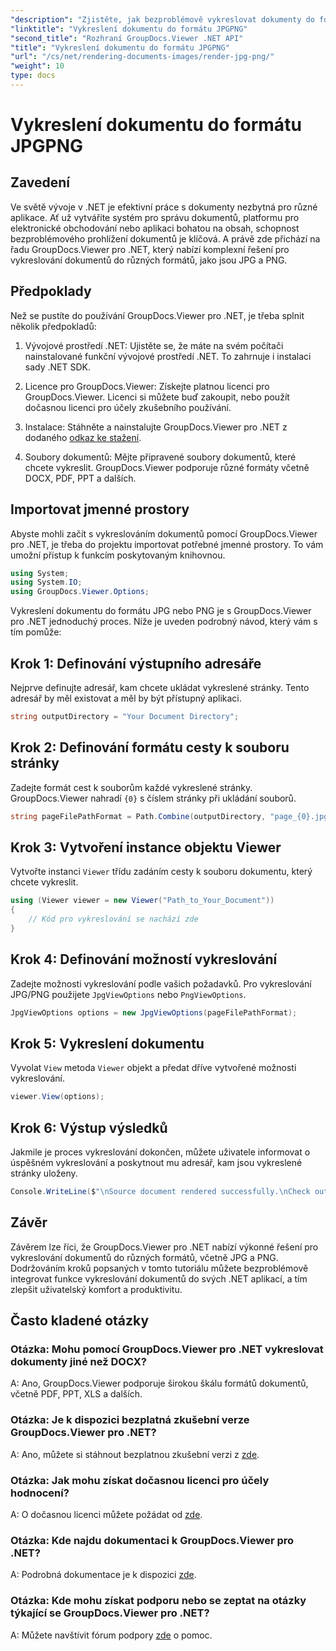 ```yaml
---
"description": "Zjistěte, jak bezproblémově vykreslovat dokumenty do formátu JPG/PNG v prostředí .NET pomocí nástroje GroupDocs.Viewer pro lepší uživatelský komfort a produktivitu."
"linktitle": "Vykreslení dokumentu do formátu JPGPNG"
"second_title": "Rozhraní GroupDocs.Viewer .NET API"
"title": "Vykreslení dokumentu do formátu JPGPNG"
"url": "/cs/net/rendering-documents-images/render-jpg-png/"
"weight": 10
type: docs
---
```

# Vykreslení dokumentu do formátu JPGPNG

## Zavedení

Ve světě vývoje v .NET je efektivní práce s dokumenty nezbytná pro různé aplikace. Ať už vytváříte systém pro správu dokumentů, platformu pro elektronické obchodování nebo aplikaci bohatou na obsah, schopnost bezproblémového prohlížení dokumentů je klíčová. A právě zde přichází na řadu GroupDocs.Viewer pro .NET, který nabízí komplexní řešení pro vykreslování dokumentů do různých formátů, jako jsou JPG a PNG.

## Předpoklady

Než se pustíte do používání GroupDocs.Viewer pro .NET, je třeba splnit několik předpokladů:

1. Vývojové prostředí .NET: Ujistěte se, že máte na svém počítači nainstalované funkční vývojové prostředí .NET. To zahrnuje i instalaci sady .NET SDK.

2. Licence pro GroupDocs.Viewer: Získejte platnou licenci pro GroupDocs.Viewer. Licenci si můžete buď zakoupit, nebo použít dočasnou licenci pro účely zkušebního používání.

3. Instalace: Stáhněte a nainstalujte GroupDocs.Viewer pro .NET z dodaného [odkaz ke stažení](https://releases.groupdocs.com/viewer/net/).

4. Soubory dokumentů: Mějte připravené soubory dokumentů, které chcete vykreslit. GroupDocs.Viewer podporuje různé formáty včetně DOCX, PDF, PPT a dalších.

## Importovat jmenné prostory

Abyste mohli začít s vykreslováním dokumentů pomocí GroupDocs.Viewer pro .NET, je třeba do projektu importovat potřebné jmenné prostory. To vám umožní přístup k funkcím poskytovaným knihovnou.

```csharp
using System;
using System.IO;
using GroupDocs.Viewer.Options;
```

Vykreslení dokumentu do formátu JPG nebo PNG je s GroupDocs.Viewer pro .NET jednoduchý proces. Níže je uveden podrobný návod, který vám s tím pomůže:

## Krok 1: Definování výstupního adresáře

Nejprve definujte adresář, kam chcete ukládat vykreslené stránky. Tento adresář by měl existovat a měl by být přístupný aplikaci.

```csharp
string outputDirectory = "Your Document Directory";
```

## Krok 2: Definování formátu cesty k souboru stránky

Zadejte formát cest k souborům každé vykreslené stránky. GroupDocs.Viewer nahradí `{0}` s číslem stránky při ukládání souborů.

```csharp
string pageFilePathFormat = Path.Combine(outputDirectory, "page_{0}.jpg");
```

## Krok 3: Vytvoření instance objektu Viewer

Vytvořte instanci `Viewer` třídu zadáním cesty k souboru dokumentu, který chcete vykreslit.

```csharp
using (Viewer viewer = new Viewer("Path_to_Your_Document"))
{
    // Kód pro vykreslování se nachází zde
}
```

## Krok 4: Definování možností vykreslování

Zadejte možnosti vykreslování podle vašich požadavků. Pro vykreslování JPG/PNG použijete `JpgViewOptions` nebo `PngViewOptions`.

```csharp
JpgViewOptions options = new JpgViewOptions(pageFilePathFormat);
```

## Krok 5: Vykreslení dokumentu

Vyvolat `View` metoda `Viewer` objekt a předat dříve vytvořené možnosti vykreslování.

```csharp
viewer.View(options);
```

## Krok 6: Výstup výsledků

Jakmile je proces vykreslování dokončen, můžete uživatele informovat o úspěšném vykreslování a poskytnout mu adresář, kam jsou vykreslené stránky uloženy.

```csharp
Console.WriteLine($"\nSource document rendered successfully.\nCheck output in {outputDirectory}.");
```

## Závěr

Závěrem lze říci, že GroupDocs.Viewer pro .NET nabízí výkonné řešení pro vykreslování dokumentů do různých formátů, včetně JPG a PNG. Dodržováním kroků popsaných v tomto tutoriálu můžete bezproblémově integrovat funkce vykreslování dokumentů do svých .NET aplikací, a tím zlepšit uživatelský komfort a produktivitu.

## Často kladené otázky

### Otázka: Mohu pomocí GroupDocs.Viewer pro .NET vykreslovat dokumenty jiné než DOCX?

A: Ano, GroupDocs.Viewer podporuje širokou škálu formátů dokumentů, včetně PDF, PPT, XLS a dalších.

### Otázka: Je k dispozici bezplatná zkušební verze GroupDocs.Viewer pro .NET?

A: Ano, můžete si stáhnout bezplatnou zkušební verzi z [zde](https://releases.groupdocs.com/).

### Otázka: Jak mohu získat dočasnou licenci pro účely hodnocení?

A: O dočasnou licenci můžete požádat od [zde](https://purchase.groupdocs.com/temporary-license/).

### Otázka: Kde najdu dokumentaci k GroupDocs.Viewer pro .NET?

A: Podrobná dokumentace je k dispozici [zde](https://tutorials.groupdocs.com/viewer/net/).

### Otázka: Kde mohu získat podporu nebo se zeptat na otázky týkající se GroupDocs.Viewer pro .NET?

A: Můžete navštívit fórum podpory [zde](https://forum.groupdocs.com/c/viewer/9) o pomoc.